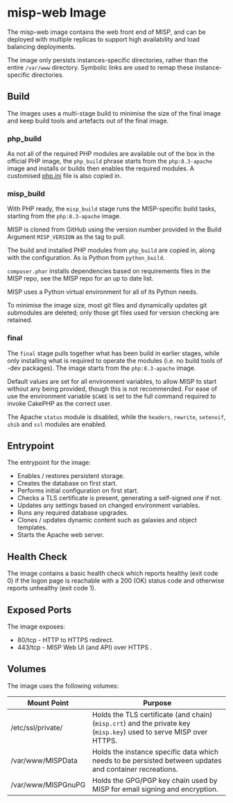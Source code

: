 # misp-web Image

The misp-web image contains the web front end of MISP, and can be deployed with multiple replicas to
support high availability and load balancing deployments.

The image only persists instances-specific directories, rather than the entire `/var/www` directory.
Symbolic links are used to remap these instance-specific directories.

## Build

The images uses a multi-stage build to minimise the size of the final image and keep build tools and
artefacts out of the final image.

### php_build

As not all of the required PHP modules are available out of the box in the official PHP image, the
`php_build` phrase starts from the `php:8.3-apache` image and installs or builds then enables the
required modules. A customised
[php.ini](https://github.com/JiscCTI/misp-docker/blob/main/misp-web/php.ini) file is also copied in.

### misp_build

With PHP ready, the `misp_build` stage runs the MISP-specific build tasks, starting from the
`php:8.3-apache` image.

MISP is cloned from GitHub using the version number provided in the Build Argument `MISP_VERSION` as
the tag to pull.

The build and installed PHP modules from `php_build` are copied in, along with the configuration. As
is Python from `python_build`.

`composer.phar` installs dependencies based on requirements files in the MISP repo, see the MISP
repo for an up to date list.

MISP uses a Python virtual environment for all of its Python needs.

To minimise the image size, most git files and dynamically updates git submodules are deleted; only
those git files used for version checking are retained.

### final

The `final` stage pulls together what has been build in earlier stages, while only installing what
is required to operate the modules (i.e. no build tools of -dev packages). The image starts from the
`php:8.3-apache` image.

Default values are set for all environment variables, to allow MISP to start without any being
provided, though this is not recommended. For ease of use the environment variable `$CAKE` is set to
the full command required to invoke CakePHP as the correct user.

The Apache `status` module is disabled, while the `headers`, `rewrite`, `setenvif`, `shib` and `ssl`
modules are enabled.

## Entrypoint

The entrypoint for the image:

* Enables / restores persistent storage.
* Creates the database on first start.
* Performs initial configuration on first start.
* Checks a TLS certificate is present, generating a self-signed one if not.
* Updates any settings based on changed environment variables.
* Runs any required database upgrades.
* Clones / updates dynamic content such as galaxies and object templates.
* Starts the Apache web server.

## Health Check

The image contains a basic health check which reports healthy (exit code 0) if the logon page is
reachable with a 200 (OK) status code and otherwise reports unhealthy (exit code 1).

## Exposed Ports

The image exposes:

* 80/tcp - HTTP to HTTPS redirect.
* 443/tcp - MISP Web UI (and API) over HTTPS .

## Volumes

The image uses the following volumes:

| Mount Point | Purpose |
|-------------|---------|
| /etc/ssl/private/ | Holds the TLS certificate (and chain) (`misp.crt`) and the private key (`misp.key`) used to serve MISP over HTTPS. |
| /var/www/MISPData | Holds the instance specific data which needs to be persisted between updates and container recreations. |
| /var/www/MISPGnuPG | Holds the GPG/PGP key chain used by MISP for email signing and encryption. |
